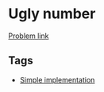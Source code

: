 # Ugly number

[Problem link](https://leetcode.com/problems/ugly-number/)

## Tags

* [Simple implementation](/README.md#Simple_implementation)

